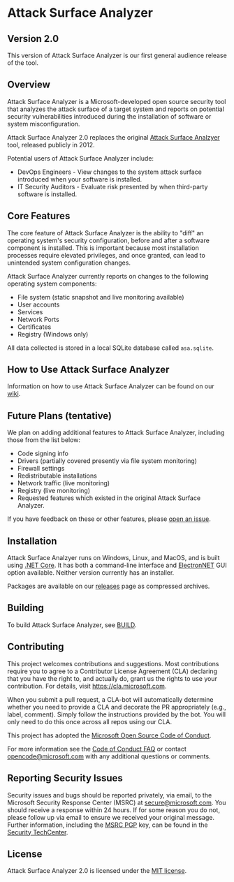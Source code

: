 ﻿# Attack Surface Analyzer 

## Version 2.0

This version of Attack Surface Analyzer is our first general audience release of the tool.

## Overview

Attack Surface Analyzer is a Microsoft-developed open source security tool that analyzes the attack 
surface of a target system and reports on potential security vulnerabilities introduced during
the installation of software or system misconfiguration. 

Attack Surface Analyzer 2.0 replaces the original [Attack Surface Analzyer](https://www.microsoft.com/en-us/download/details.aspx?id=24487) tool, released publicly in 2012.

Potential users of Attack Surface Analyzer include:

* DevOps Engineers - View changes to the system attack surface introduced when your software is installed.
* IT Security Auditors - Evaluate risk presented by when third-party software is installed.

## Core Features

The core feature of Attack Surface Analyzer is the ability to "diff" an operating system's security configuration, 
before and after a software component is installed. This is important because most installation processes require
elevated privileges, and once granted, can lead to unintended system configuration changes.

Attack Surface Analyzer currently reports on changes to the following operating system components:

- File system (static snapshot and live monitoring available)
- User accounts
- Services
- Network Ports
- Certificates
- Registry (Windows only)

All data collected is stored in a local SQLite database called `asa.sqlite`.

## How to Use Attack Surface Analyzer

Information on how to use Attack Surface Analyzer can be found on our
[wiki](https://github.com/Microsoft/AttackSurfaceAnalyzer/wiki).

## Future Plans (tentative)

We plan on adding additional features to Attack Surface Analyzer, including those from the list below: 

- Code signing info
- Drivers (partially covered presently via file system monitoring)
- Firewall settings
- Redistributable installations
- Network traffic (live monitoring)
- Registry (live monitoring)
- Requested features which existed in the original Attack Surface Analyzer.

If you have feedback on these or other features, please
[open an issue](https://github.com/Microsoft/AttackSurfaceAnalyzer/issues).

## Installation

Attack Surface Analzyer runs on Windows, Linux, and MacOS, and is built using [.NET Core](https://dotnet.microsoft.com/). It has both a command-line interface and [ElectronNET](https://github.com/ElectronNET/Electron.NET) GUI option available. Neither version currently has an installer.

Packages are available on our [releases](https://github.com/Microsoft/AttackSurfaceAnalyzer/releases) page as compressed archives.

## Building

To build Attack Surface Analyzer, see [BUILD](https://github.com/Microsoft/AttackSurfaceAnalyzer/blob/master/BUILD.md).

## Contributing

This project welcomes contributions and suggestions. Most contributions require you to 
agree to a Contributor License Agreement (CLA) declaring that you have the right to, 
and actually do, grant us the rights to use your contribution. For details, visit 
https://cla.microsoft.com.

When you submit a pull request, a CLA-bot will automatically determine whether you 
need to provide a CLA and decorate the PR appropriately (e.g., label, comment). Simply 
follow the instructions provided by the bot. You will only need to do this once across all 
repos using our CLA.

This project has adopted the
[Microsoft Open Source Code of Conduct](https://opensource.microsoft.com/codeofconduct/).

For more information see the [Code of Conduct FAQ](https://opensource.microsoft.com/codeofconduct/faq/) or
contact [opencode@microsoft.com](mailto:opencode@microsoft.com) with any additional questions or comments.

## Reporting Security Issues

Security issues and bugs should be reported privately, via email, to the Microsoft Security
Response Center (MSRC) at [secure@microsoft.com](mailto:secure@microsoft.com). You should
receive a response within 24 hours. If for some reason you do not, please follow up via
email to ensure we received your original message. Further information, including the
[MSRC PGP](https://technet.microsoft.com/en-us/security/dn606155) key, can be found in
the [Security TechCenter](https://technet.microsoft.com/en-us/security/default).

## License

Attack Surface Analyzer 2.0 is licensed under the
[MIT license](https://github.com/Microsoft/AttackSurfaceAnalyzer/blob/master/LICENSE).


